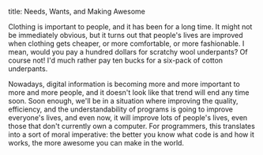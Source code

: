 title: Needs, Wants, and Making Awesome

Clothing is important to people, and it has been for a long time.
It might not be immediately obvious, but it turns out that people's lives are improved when clothing gets cheaper, or more comfortable, or more fashionable.
I mean, would you pay a hundred dollars for scratchy wool underpants? Of course not! I'd much rather pay ten bucks for a six-pack of cotton underpants.

Nowadays, digital information is becoming more and more important to more and more people, and it doesn't look like that trend will end any time soon.
Soon enough, we'll be in a situation where improving the quality, efficiency, and the understandability of programs is going to improve everyone's lives, and even now, it will improve lots of people's lives, even those that don't currently own a computer.
For programmers, this translates into a sort of moral imperative: the better you know what code is and how it works, the more awesome you can make in the world.
